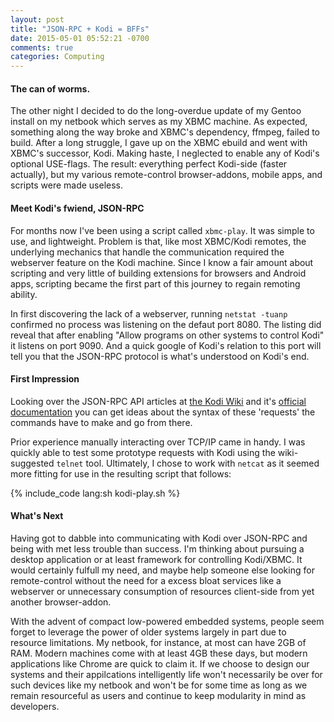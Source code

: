 ```yaml
---
layout: post
title: "JSON-RPC + Kodi = BFFs"
date: 2015-05-01 05:52:21 -0700
comments: true
categories: Computing
---
```


#### The can of worms.

The other night I decided to do the long-overdue update of my Gentoo install on my netbook which serves as my XBMC machine. As expected, something along the way broke and XBMC's dependency, ffmpeg, failed to build. After a long struggle, I gave up on the XBMC ebuild and went with XBMC's successor, Kodi. Making haste, I neglected to enable any of Kodi's optional USE-flags. The result: everything perfect Kodi-side (faster actually), but my various remote-control browser-addons, mobile apps, and scripts were made useless.

#### Meet Kodi's fwiend, JSON-RPC

For months now I've been using a script called `xbmc-play`. It was simple to use, and lightweight. Problem is that, like most XBMC/Kodi remotes, the underlying mechanics that handle the communication required the webserver feature on the Kodi machine. Since I know a fair amount about scripting and very little of building extensions for browsers and Android apps, scripting became the first part of this journey to regain remoting ability.

In first discovering the lack of a webserver, running `netstat -tuanp` confirmed no process was listening on the defaut port 8080. The listing did reveal that after enabling "Allow programs on other systems to control Kodi" it listens on port 9090. And a quick google of Kodi's relation to this port will tell you that the JSON-RPC protocol is what's understood on Kodi's end.

#### First Impression

Looking over the JSON-RPC API articles at [the Kodi Wiki](http://kodi.wiki/view/JSON-RPC_API) and it's [official documentation](http://www.jsonrpc.org/specification) you can get ideas about the syntax of these 'requests' the commands have to make and go from there.

Prior experience manually interacting over TCP/IP came in handy. I was quickly able to test some prototype requests with Kodi using the wiki-suggested `telnet` tool. Ultimately, I chose to work with `netcat` as it seemed more fitting for use in the resulting script that follows:

{% include_code lang:sh kodi-play.sh %}

#### What's Next

Having got to dabble into communicating with Kodi over JSON-RPC and being with met less trouble than success. I'm thinking about pursuing a desktop application or at least framework for controlling Kodi/XBMC. It would certainly fulfull my need, and maybe help someone else looking for remote-control without the need for a excess bloat services like a webserver or unnecessary consumption of resources client-side from yet another browser-addon. 

With the advent of compact low-powered embedded systems, people seem forget to leverage the power of older systems largely in part due to resource limitations. My netbook, for instance, at most can have 2GB of RAM. Modern machines come with at least 4GB these days, but modern applications like Chrome are quick to claim it. If we choose to design our systems and their appilcations intelligently life won't necessarily be over for such devices like my netbook and won't be for some time as long as we remain resourceful as users and continue to keep modularity in mind as developers.
